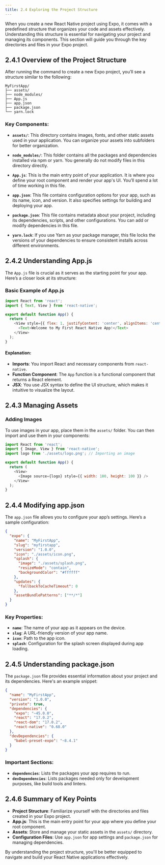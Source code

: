 ```yaml
---
title: 2.4 Exploring the Project Structure
---
```


When you create a new React Native project using Expo, it comes with a predefined structure that organizes your code and assets effectively. Understanding this structure is essential for navigating your project and managing its components. This section will guide you through the key directories and files in your Expo project.

## 2.4.1 Overview of the Project Structure

After running the command to create a new Expo project, you’ll see a structure similar to the following:

```
MyFirstApp/
├── assets/
├── node_modules/
├── App.js
├── app.json
├── package.json
└── yarn.lock
```

### Key Components:

- **`assets/`**: This directory contains images, fonts, and other static assets used in your application. You can organize your assets into subfolders for better organization.

- **`node_modules/`**: This folder contains all the packages and dependencies installed via npm or yarn. You generally do not modify files in this directory directly.

- **`App.js`**: This is the main entry point of your application. It is where you define your root component and render your app's UI. You’ll spend a lot of time working in this file.

- **`app.json`**: This file contains configuration options for your app, such as its name, icon, and version. It also specifies settings for building and deploying your app.

- **`package.json`**: This file contains metadata about your project, including its dependencies, scripts, and other configurations. You can add or modify dependencies in this file.

- **`yarn.lock`**: If you use Yarn as your package manager, this file locks the versions of your dependencies to ensure consistent installs across different environments.

## 2.4.2 Understanding App.js

The `App.js` file is crucial as it serves as the starting point for your app. Here’s a closer look at its structure:

### Basic Example of App.js

```javascript
import React from 'react';
import { Text, View } from 'react-native';

export default function App() {
  return (
    <View style={{ flex: 1, justifyContent: 'center', alignItems: 'center' }}>
      <Text>Welcome to My First React Native App!</Text>
    </View>
  );
}
```

#### Explanation:

- **Imports**: You import React and necessary components from `react-native`.
- **Function Component**: The `App` function is a functional component that returns a React element.
- **JSX**: You use JSX syntax to define the UI structure, which makes it intuitive to visualize the layout.

## 2.4.3 Managing Assets

### Adding Images

To use images in your app, place them in the `assets/` folder. You can then import and use them in your components:

```javascript
import React from 'react';
import { Image, View } from 'react-native';
import logo from './assets/logo.png'; // Importing an image

export default function App() {
  return (
    <View>
      <Image source={logo} style={{ width: 100, height: 100 }} />
    </View>
  );
}
```

## 2.4.4 Modifying app.json

The `app.json` file allows you to configure your app’s settings. Here’s a sample configuration:

```json
{
  "expo": {
    "name": "MyFirstApp",
    "slug": "myfirstapp",
    "version": "1.0.0",
    "icon": "./assets/icon.png",
    "splash": {
      "image": "./assets/splash.png",
      "resizeMode": "contain",
      "backgroundColor": "#ffffff"
    },
    "updates": {
      "fallbackToCacheTimeout": 0
    },
    "assetBundlePatterns": ["**/*"]
  }
}
```

### Key Properties:

- **`name`**: The name of your app as it appears on the device.
- **`slug`**: A URL-friendly version of your app name.
- **`icon`**: Path to the app icon.
- **`splash`**: Configuration for the splash screen displayed during app loading.

## 2.4.5 Understanding package.json

The `package.json` file provides essential information about your project and its dependencies. Here's an example snippet:

```json
{
  "name": "MyFirstApp",
  "version": "1.0.0",
  "private": true,
  "dependencies": {
    "expo": "~45.0.0",
    "react": "17.0.2",
    "react-dom": "17.0.2",
    "react-native": "0.68.0"
  },
  "devDependencies": {
    "babel-preset-expo": "~8.4.1"
  }
}
```

### Important Sections:

- **`dependencies`**: Lists the packages your app requires to run.
- **`devDependencies`**: Lists packages needed only for development purposes, like build tools and linters.

## 2.4.6 Summary of Key Points

- **Project Structure**: Familiarize yourself with the directories and files created in your Expo project.
- **App.js**: This is the main entry point for your app where you define your root component.
- **Assets**: Store and manage your static assets in the `assets/` directory.
- **Configuration Files**: Use `app.json` for app settings and `package.json` for managing dependencies.

By understanding the project structure, you'll be better equipped to navigate and build your React Native applications effectively.